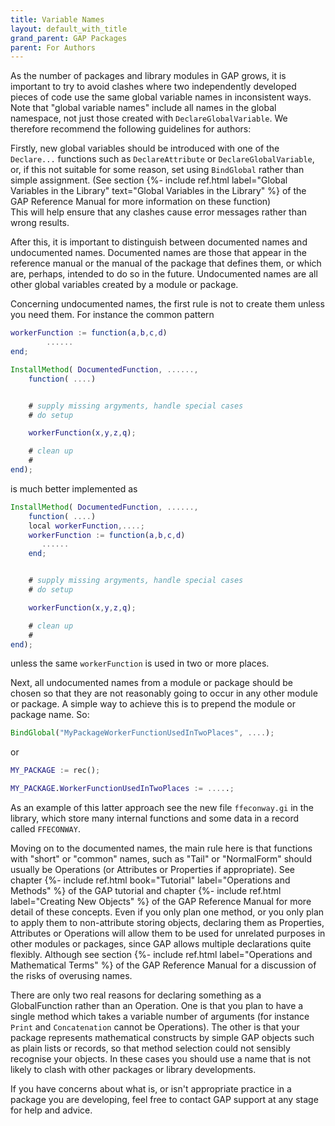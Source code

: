 ```yaml
---
title: Variable Names
layout: default_with_title
grand_parent: GAP Packages
parent: For Authors
---
```


As the number of packages and library modules in GAP grows,
it is important to
try to avoid clashes where two independently developed pieces of code use the
same global  variable names in inconsistent ways.  Note that "global variable
names" include all names in the global namespace, not just those created with
`DeclareGlobalVariable`. We therefore recommend the following
guidelines for authors:

Firstly, new global variables should be introduced with one of the
`Declare...` functions such as `DeclareAttribute` or
`DeclareGlobalVariable`, or, if this not
suitable for some reason, set using `BindGlobal` rather than simple
assignment. (See section
{%- include ref.html label="Global Variables in the Library" text="Global Variables in the Library" %}
of the GAP Reference Manual for more
information on these function)<br/>
This will help ensure that any clashes cause error messages rather than wrong
results.

After this, it is important to distinguish between documented names and
undocumented names. Documented names are those that appear in the reference
manual or the manual of the package that defines them, or which are, perhaps,
intended to do so in the future. Undocumented names are all other global
variables created by a module or package.

Concerning undocumented names, the first rule is not to create them
unless you need them. For instance the common pattern

```gap
workerFunction := function(a,b,c,d)
        ......
end;

InstallMethod( DocumentedFunction, ......,
    function( ....)


    # supply missing argyments, handle special cases
    # do setup

    workerFunction(x,y,z,q);

    # clean up
    #
end);
```
is much better implemented as
```gap
InstallMethod( DocumentedFunction, ......,
    function( ....)
    local workerFunction,....;
    workerFunction := function(a,b,c,d)
       ......
    end;


    # supply missing argyments, handle special cases
    # do setup

    workerFunction(x,y,z,q);

    # clean up
    #
end);
```
unless the same `workerFunction` is used in two or more places.

Next, all undocumented names from  a module or package should be chosen so
that they are not reasonably going to occur in any other module or package.
A simple way to achieve this is to prepend the module or package name. So:

```gap
BindGlobal("MyPackageWorkerFunctionUsedInTwoPlaces", ....);
```
or
```gap
MY_PACKAGE := rec();

MY_PACKAGE.WorkerFunctionUsedInTwoPlaces := .....;
```

As an example of this latter approach see the new file
`ffeconway.gi` in the
library, which store many internal functions and some data in a record
called `FFECONWAY`.

Moving on to the documented names, the main rule here is that functions
with "short" or "common" names, such as "Tail" or "NormalForm" should
usually be Operations (or Attributes or Properties if appropriate). See
chapter
{%- include ref.html book="Tutorial" label="Operations and Methods" %}
of the GAP tutorial and chapter
{%- include ref.html label="Creating New Objects" %}
of the GAP Reference Manual for more detail of these concepts. Even if you
only plan one method, or you only plan to apply them to non-attribute storing
objects, declaring them as Properties, Attributes or Operations will allow
them to be used for unrelated purposes in other modules or packages, since
GAP allows multiple declarations quite flexibly. Although see section
{%- include ref.html label="Operations and Mathematical Terms" %}
of the GAP Reference Manual for a discussion of the risks of overusing
names.

There are only two real reasons for declaring something as a GlobalFunction
rather than an Operation. One  is that you plan to have a single method
which takes a variable number of arguments (for instance `Print`
and `Concatenation` cannot be Operations).  The other is that
your package represents mathematical
constructs by simple GAP objects such as plain lists
or records, so that
method selection could not sensibly recognise your objects. In these
cases you should use a name that is not likely to clash with other
packages or library developments.

If you have concerns about what is, or isn't appropriate practice in a
package you are developing, feel free to contact GAP support
at any stage for help and advice.
